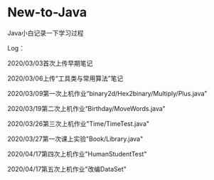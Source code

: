 # New-to-Java
Java小白记录一下学习过程

Log：

2020/03/03首次上传早期笔记

2020/03/06上传“工具类与常用算法”笔记

2020/03/09第一次上机作业“binary2d/Hex2binary/Multiply/Plus.java”

2020/03/19第二次上机作业“Birthday/MoveWords.java”

2020/03/26第三次上机作业"Time/TimeTest.java"

2020/03/27第一次课上实验"Book/Library.java"

2020/04/17第四次上机作业"HumanStudentTest"

2020/04/17第五次上机作业"改编DataSet"
